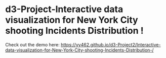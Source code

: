 # d3-Project-Interactive data visualization for New York City shooting Incidents Distribution	!
Check out the demo here: https://yy462.github.io/d3-Project2/Interactive-data-visualization-for-New-York-City-shooting-Incidents-Distribution-/

